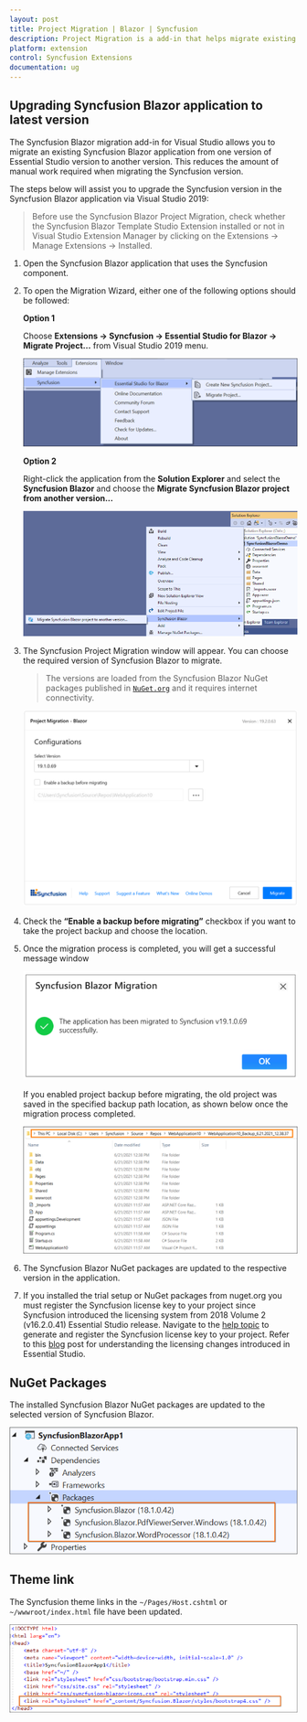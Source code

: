 ```yaml
---
layout: post
title: Project Migration | Blazor | Syncfusion
description: Project Migration is a add-in that helps migrate existing Syncfusion Blazor project from one Syncfusion version to another version
platform: extension
control: Syncfusion Extensions
documentation: ug
---
```


## Upgrading Syncfusion Blazor application to latest version

The Syncfusion Blazor migration add-in for Visual Studio allows you to migrate an existing Syncfusion Blazor application from one version of Essential Studio version to another version. This reduces the amount of manual work required when migrating the Syncfusion version.

The steps below will assist you to upgrade the Syncfusion version in the Syncfusion Blazor application via Visual Studio 2019:

> Before use the Syncfusion Blazor Project Migration, check whether the Syncfusion Blazor Template Studio Extension installed or not in Visual Studio Extension Manager by clicking on the Extensions -> Manage Extensions -> Installed.

1. Open the Syncfusion Blazor application that uses the Syncfusion component.

2. To open the Migration Wizard, either one of the following options should be followed:

    **Option 1**

    Choose **Extensions -> Syncfusion -> Essential Studio for Blazor -> Migrate Project…** from Visual Studio 2019 menu.

    ![MigrationMenu](images/MigrationMenu.PNG)

    **Option 2**

    Right-click the application from the **Solution Explorer** and select the **Syncfusion Blazor** and choose the **Migrate Syncfusion Blazor project from another version...**

    ![MigrationAddin](images/MigrationAddin.png)

3. The Syncfusion Project Migration window will appear. You can choose the required version of Syncfusion Blazor to migrate.

    > The versions are loaded from the Syncfusion Blazor NuGet packages published in [`NuGet.org`](https://www.nuget.org/packages?q=Tags%3A%22blazor%22syncfusion) and it requires internet connectivity.

    ![MigrationWizard](images/Migration.png)

4. Check the **“Enable a backup before migrating”** checkbox if you want to take the project backup and choose the location.

5. Once the migration process is completed, you will get a successful message window

    ![MigrationSuccessMessage](images/MigrationSuccess.png)

    If you enabled project backup before migrating, the old project was saved in the specified backup path location, as shown below once the migration process completed.

    ![MigrationBackupLocation](images/Backuplocation.png)

6. The Syncfusion Blazor NuGet packages are updated to the respective version in the application.

6. If you installed the trial setup or NuGet packages from nuget.org you must register the Syncfusion license key to your project since Syncfusion introduced the licensing system from 2018 Volume 2 (v16.2.0.41) Essential Studio release. Navigate to the [help topic](https://help.syncfusion.com/common/essential-studio/licensing/license-key#how-to-generate-syncfusion-license-key) to generate and register the Syncfusion license key to your project. Refer to this [blog](https://blog.syncfusion.com/post/Whats-New-in-2018-Volume-2-Licensing-Changes-in-the-1620x-Version-of-Essential-Studio.aspx?_ga=2.11237684.1233358434.1587355730-230058891.1567654773) post for understanding the licensing changes introduced in Essential Studio.

## NuGet Packages

The installed Syncfusion Blazor NuGet packages are updated to the selected version of Syncfusion Blazor.

![NuGetPackage](images/NuGetPackage.png)

## Theme link

The Syncfusion theme links in the `~/Pages/Host.cshtml` or `~/wwwroot/index.html` file have been updated.

![CDNLink](images/CDNLink.png)